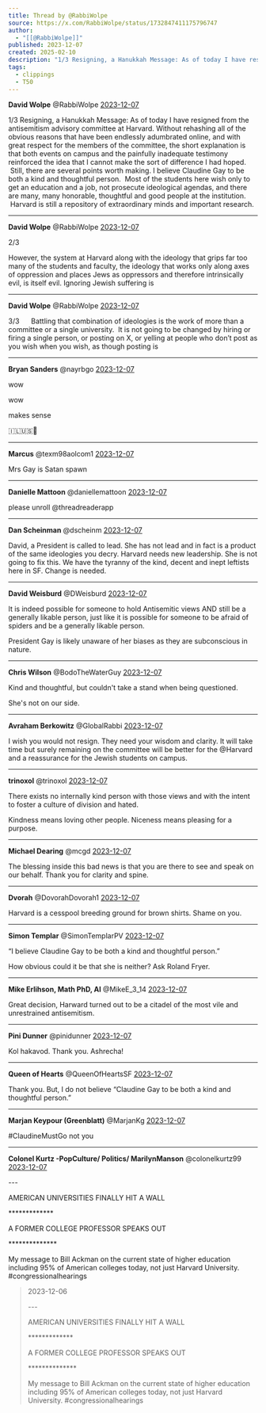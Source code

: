 ```yaml
---
title: Thread by @RabbiWolpe
source: https://x.com/RabbiWolpe/status/1732847411175796747
author:
  - "[[@RabbiWolpe]]"
published: 2023-12-07
created: 2025-02-10
description: "1/3 Resigning, a Hanukkah Message: As of today I have resigned from the antisemitism advisory committee at Harvard. Without rehashing all of"
tags:
  - clippings
  - T50
---
```

**David Wolpe** @RabbiWolpe [2023-12-07](https://x.com/RabbiWolpe/status/1732847411175796747)

1/3 Resigning, a Hanukkah Message: As of today I have resigned from the antisemitism advisory committee at Harvard. Without rehashing all of the obvious reasons that have been endlessly adumbrated online, and with great respect for the members of the committee, the short explanation is that both events on campus and the painfully inadequate testimony reinforced the idea that I cannot make the sort of difference I had hoped.  Still, there are several points worth making. I believe Claudine Gay to be both a kind and thoughtful person.  Most of the students here wish only to get an education and a job, not prosecute ideological agendas, and there are many, many honorable, thoughtful and good people at the institution.  Harvard is still a repository of extraordinary minds and important research.

---

**David Wolpe** @RabbiWolpe [2023-12-07](https://x.com/RabbiWolpe/status/1732847413214208141)

2/3

However, the system at Harvard along with the ideology that grips far too many of the students and faculty, the ideology that works only along axes of oppression and places Jews as oppressors and therefore intrinsically evil, is itself evil. Ignoring Jewish suffering is

---

**David Wolpe** @RabbiWolpe [2023-12-07](https://x.com/RabbiWolpe/status/1732847415533637858)

3/3      Battling that combination of ideologies is the work of more than a committee or a single university.  It is not going to be changed by hiring or firing a single person, or posting on X, or yelling at people who don’t post as you wish when you wish, as though posting is

---

**Bryan Sanders** @nayrbgo [2023-12-07](https://x.com/nayrbgo/status/1732850160043196565)

wow

wow

makes sense

🇮🇱🇺🇸🕎

---

**Marcus** @texm98aolcom1 [2023-12-07](https://x.com/texm98aolcom1/status/1732852494617759846)

Mrs Gay is Satan spawn

---

**Danielle Mattoon** @daniellemattoon [2023-12-07](https://x.com/daniellemattoon/status/1732853596775981455)

please unroll @threadreaderapp

---

**Dan Scheinman** @dscheinm [2023-12-07](https://x.com/dscheinm/status/1732856568054735311)

David, a President is called to lead. She has not lead and in fact is a product of the same ideologies you decry. Harvard needs new leadership. She is not going to fix this. We have the tyranny of the kind, decent and inept leftists here in SF. Change is needed.

---

**David Weisburd** @DWeisburd [2023-12-07](https://x.com/DWeisburd/status/1732858523732586641)

It is indeed possible for someone to hold Antisemitic views AND still be a generally likable person, just like it is possible for someone to be afraid of spiders and be a generally likable person.

President Gay is likely unaware of her biases as they are subconscious in nature.

---

**Chris Wilson** @BodoTheWaterGuy [2023-12-07](https://x.com/BodoTheWaterGuy/status/1732859752097415544)

Kind and thoughtful, but couldn't take a stand when being questioned.

She's not on our side.

---

**Avraham Berkowitz** @GlobalRabbi [2023-12-07](https://x.com/GlobalRabbi/status/1732859767750619588)

I wish you would not resign. They need your wisdom and clarity. It will take time but surely remaining on the committee will be better for the @Harvard and a reassurance for the Jewish students on campus.

---

**trinoxol** @trinoxol [2023-12-07](https://x.com/trinoxol/status/1732861171097555058)

There exists no internally kind person with those views and with the intent to foster a culture of division and hated.

Kindness means loving other people. Niceness means pleasing for a purpose.

---

**Michael Dearing** @mcgd [2023-12-07](https://x.com/mcgd/status/1732851046983094533)

The blessing inside this bad news is that you are there to see and speak on our behalf. Thank you for clarity and spine.

---

**Dvorah** @DovorahDovorah1 [2023-12-07](https://x.com/DovorahDovorah1/status/1732853604539633894)

Harvard is a cesspool breeding ground for brown shirts. Shame on you.

---

**Simon Templar** @SimonTemplarPV [2023-12-07](https://x.com/SimonTemplarPV/status/1732861836196708824)

“I believe Claudine Gay to be both a kind and thoughtful person.”

How obvious could it be that she is neither? Ask Roland Fryer.

---

**Mike Erlihson, Math PhD, AI** @MikeE\_3\_14 [2023-12-07](https://x.com/MikeE_3_14/status/1732861916274463040)

Great decision, Harward turned out to be a citadel of the most vile and unrestrained antisemitism.

---

**Pini Dunner** @pinidunner [2023-12-07](https://x.com/pinidunner/status/1732863964604989864)

Kol hakavod. Thank you. Ashrecha!

---

**Queen of Hearts** @QueenOfHeartsSF [2023-12-07](https://x.com/QueenOfHeartsSF/status/1732868838465908882)

Thank you. But, I do not believe “Claudine Gay to be both a kind and thoughtful person.”

---

**Marjan Keypour (Greenblatt)** @MarjanKg [2023-12-07](https://x.com/MarjanKg/status/1732869827302215888)

#ClaudineMustGo not you

---

**Colonel Kurtz -PopCulture/ Politics/ MarilynManson** @colonelkurtz99 [2023-12-07](https://x.com/colonelkurtz99/status/1732870615277715779)

\---

AMERICAN UNIVERSITIES FINALLY HIT A WALL

\*\*\*\*\*\*\*\*\*\*\*\*\*

A FORMER COLLEGE PROFESSOR SPEAKS OUT

\*\*\*\*\*\*\*\*\*\*\*\*\*\*

My message to Bill Ackman on the current state of higher education including 95% of American colleges today, not just Harvard University. #congressionalhearings

> 2023-12-06
> 
> \---
> 
> AMERICAN UNIVERSITIES FINALLY HIT A WALL
> 
> \*\*\*\*\*\*\*\*\*\*\*\*\*
> 
> A FORMER COLLEGE PROFESSOR SPEAKS OUT
> 
> \*\*\*\*\*\*\*\*\*\*\*\*\*\*
> 
> My message to Bill Ackman on the current state of higher education including 95% of American colleges today, not just Harvard University. #congressionalhearings